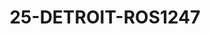 ---
title: 25-DETROIT-ROS1247 
image: 25-DETROIT-ROS1247 .jpg
brand: outlet-sposa
layout: vestito
---